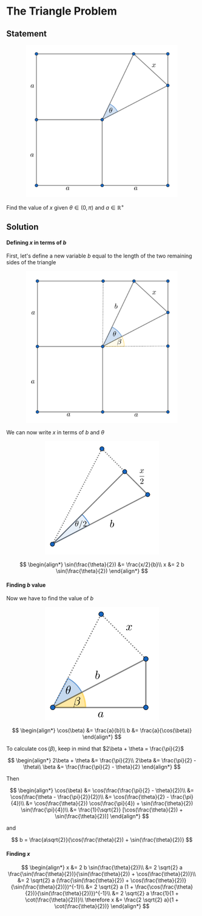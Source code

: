 # The Triangle Problem

## Statement

<p align="center">
  <img width="400" height="400" src="img/statement.png">
</p>

Find the value of $x$ given $\theta \in (0, \pi)$ and $a \in \mathbb{R}^{+}$

## Solution

#### Defining $x$ in terms of $b$

First, let's define a new variable $b$ equal to the length of the two remaining sides of the triangle 

<p align="center">
  <img width="400" height="400" src="img/solution_step_one.png">
</p>


We can now write $x$ in terms of $b$ and $\theta$

<p align="center">
  <img width="300" height="300" src="img/solution_step_two.png">
</p>

$$
\begin{align*}
\sin(\frac{\theta}{2}) &= \frac{x/2}{b}\\
x &= 2 b \sin(\frac{\theta}{2})
\end{align*}
$$

#### Finding $b$ value

Now we have to find the value of $b$

<p align="center">
  <img width="300" height="300" src="img/solution_step_three.png">
</p>

$$
\begin{align*}
\cos(\beta) &= \frac{a}{b}\\
b &= \frac{a}{\cos(\beta)}
\end{align*}
$$

To calculate $\cos(\beta)$, keep in mind that $2\beta + \theta = \frac{\pi}{2}$

$$
\begin{align*}
2\beta + \theta &= \frac{\pi}{2}\\
2\beta &= \frac{\pi}{2} - \theta\\
\beta &= \frac{\frac{\pi}{2} - \theta}{2}
\end{align*}
$$

Then 

$$
\begin{align*}
\cos(\beta) &= \cos(\frac{\frac{\pi}{2} - \theta}{2})\\
&= \cos(\frac{\theta - \frac{\pi}{2}}{2})\\
&= \cos(\frac{\theta}{2} - \frac{\pi}{4})\\
&= \cos(\frac{\theta}{2}) \cos(\frac{\pi}{4}) + \sin(\frac{\theta}{2}) \sin(\frac{\pi}{4})\\
&= \frac{1}{\sqrt{2}} [\cos(\frac{\theta}{2}) + \sin(\frac{\theta}{2})]
\end{align*}
$$

and

$$
b = \frac{a\sqrt{2}}{\cos(\frac{\theta}{2}) + \sin(\frac{\theta}{2})}
$$

#### Finding $x$

$$
\begin{align*}
x &= 2 b \sin(\frac{\theta}{2})\\
&= 2 \sqrt{2} a \frac{\sin(\frac{\theta}{2})}{\sin(\frac{\theta}{2}) + \cos(\frac{\theta}{2})}\\
&= 2 \sqrt{2} a (\frac{\sin(\frac{\theta}{2}) + \cos(\frac{\theta}{2})}{\sin(\frac{\theta}{2})})^{-1}\\
&= 2 \sqrt{2} a (1 + \frac{\cos(\frac{\theta}{2})}{\sin(\frac{\theta}{2})})^{-1}\\
&= 2 \sqrt{2} a \frac{1}{1 + \cot(\frac{\theta}{2})}\\
\therefore x &= \frac{2 \sqrt{2} a}{1 + \cot(\frac{\theta}{2})}
\end{align*}
$$